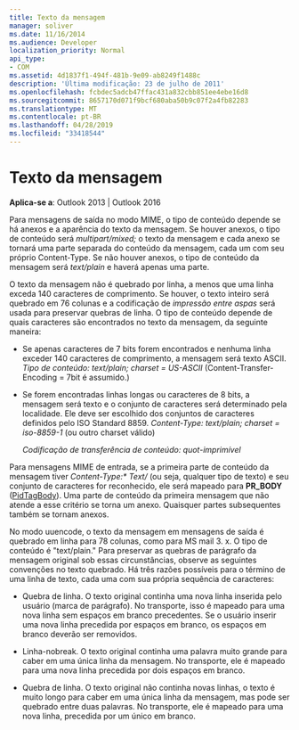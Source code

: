 ```yaml
---
title: Texto da mensagem
manager: soliver
ms.date: 11/16/2014
ms.audience: Developer
localization_priority: Normal
api_type:
- COM
ms.assetid: 4d1837f1-494f-481b-9e09-ab8249f1488c
description: 'Última modificação: 23 de julho de 2011'
ms.openlocfilehash: fcbdec5adcb47ffac431a832cbb851ee4ebe16d8
ms.sourcegitcommit: 8657170d071f9bcf680aba50b9c07f2a4fb82283
ms.translationtype: MT
ms.contentlocale: pt-BR
ms.lasthandoff: 04/28/2019
ms.locfileid: "33418544"
---
```

# <a name="message-text"></a>Texto da mensagem

  
  
**Aplica-se a**: Outlook 2013 | Outlook 2016 
  
Para mensagens de saída no modo MIME, o tipo de conteúdo depende se há anexos e a aparência do texto da mensagem. Se houver anexos, o tipo de conteúdo será _multipart/mixed;_ o texto da mensagem e cada anexo se tornará uma parte separada do conteúdo da mensagem, cada um com seu próprio Content-Type. Se não houver anexos, o tipo de conteúdo da mensagem será _text/plain_ e haverá apenas uma parte. 
  
O texto da mensagem não é quebrado por linha, a menos que uma linha exceda 140 caracteres de comprimento. Se houver, o texto inteiro será quebrado em 76 colunas e a codificação de _impressão entre aspas_ será usada para preservar quebras de linha. O tipo de conteúdo depende de quais caracteres são encontrados no texto da mensagem, da seguinte maneira: 
  
- Se apenas caracteres de 7 bits forem encontrados e nenhuma linha exceder 140 caracteres de comprimento, a mensagem será texto ASCII. _Tipo de conteúdo: text/plain; charset = US-ASCII_ (Content-Transfer-Encoding = 7bit é assumido.) 
    
- Se forem encontradas linhas longas ou caracteres de 8 bits, a mensagem será texto e o conjunto de caracteres será determinado pela localidade. Ele deve ser escolhido dos conjuntos de caracteres definidos pelo ISO Standard 8859. _Content-Type: text/plain; charset = iso-8859-1_ (ou outro charset válido) 
    
     _Codificação de transferência de conteúdo: quot-imprimível_
    
Para mensagens MIME de entrada, se a primeira parte de conteúdo da mensagem tiver _Content-Type:\* Text/_ (ou seja, qualquer tipo de texto) e seu conjunto de caracteres for reconhecido, ele será mapeado para **PR_BODY** ([PidTagBody](pidtagbody-canonical-property.md)). Uma parte de conteúdo da primeira mensagem que não atende a esse critério se torna um anexo. Quaisquer partes subsequentes também se tornam anexos.
  
No modo uuencode, o texto da mensagem em mensagens de saída é quebrado em linha para 78 colunas, como para MS mail 3. x. O tipo de conteúdo é "text/plain." Para preservar as quebras de parágrafo da mensagem original sob essas circunstâncias, observe as seguintes convenções no texto quebrado. Há três razões possíveis para o término de uma linha de texto, cada uma com sua própria sequência de caracteres:
  
- Quebra de linha. O texto original continha uma nova linha inserida pelo usuário (marca de parágrafo). No transporte, isso é mapeado para uma nova linha sem espaços em branco precedentes. Se o usuário inserir uma nova linha precedida por espaços em branco, os espaços em branco deverão ser removidos.
    
- Linha-nobreak. O texto original continha uma palavra muito grande para caber em uma única linha da mensagem. No transporte, ele é mapeado para uma nova linha precedida por dois espaços em branco.
    
- Quebra de linha. O texto original não continha novas linhas, o texto é muito longo para caber em uma única linha da mensagem, mas pode ser quebrado entre duas palavras. No transporte, ele é mapeado para uma nova linha, precedida por um único em branco.
    

